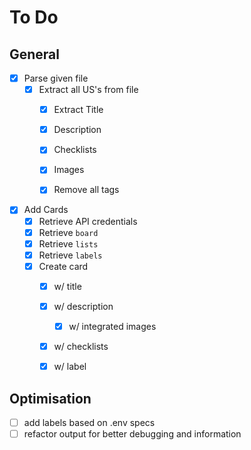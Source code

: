 # To Do 

## General
- [X] Parse given file 
  - [X] Extract all US's from file
    - [X] Extract Title
    - [X] Description
    - [X] Checklists
    - [X] Images
    - [X] Remove all tags


- [X] Add Cards 
  - [X] Retrieve API credentials
  - [X] Retrieve `board`
  - [X] Retrieve `lists`
  - [X] Retrieve `labels`
  - [X] Create card 
    - [X] w/ title
    - [X] w/ description
      - [X] w/ integrated images
    - [X] w/ checklists
    - [X] w/ label
  

## Optimisation
- [ ] add labels based on .env specs
- [ ] refactor output for better debugging and information 
